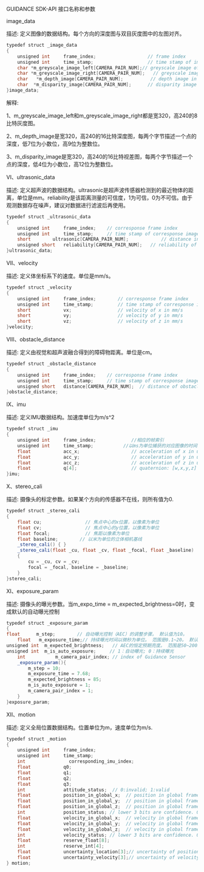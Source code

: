 GUIDANCE SDK-API 接口名称和参数

image\_data

描述: 定义图像的数据结构。每个方向的深度图与双目灰度图中的左图对齐。

```java
typedef struct _image_data
{
    unsigned int     frame_index;                   // frame index
    unsigned int     time_stamp;                    // time stamp of image captured in ms
    char *m_greyscale_image_left[CAMERA_PAIR_NUM];// greyscale image of left       camera
    char *m_greyscale_image_right[CAMERA_PAIR_NUM];   // greyscale image of right camera
    char   *m_depth_image[CAMERA_PAIR_NUM];          // depth image in *128 meters
    char  *m_disparity_image[CAMERA_PAIR_NUM];      // disparity image in *16 pixels
}image_data;
```

解释:

1、m\_greyscale\_image\_left和m\_greyscale\_image\_right都是宽320，高240的8比特灰度图。

2、m\_depth\_image是宽320，高240的16比特深度图，每两个字节描述一个点的深度，低7位为小数位，高9位为整数位。

3、m\_disparity\_image是宽320，高240的16比特视差图，每两个字节描述一个点的深度，低4位为小数位，高12位为整数位。

VI、ultrasonic\_data

描述:
定义超声波的数据结构。ultrasonic是超声波传感器检测到的最近物体的距离，单位是mm。reliability是该距离测量的可信度，1为可信，0为不可信。由于观测数据存在噪声，建议对数据进行滤波后再使用。

```java
typedef struct _ultrasonic_data
{
    unsigned int     frame_index;    // corresponse frame index
    unsigned int     time_stamp;     // time stamp of corresponse image captured in ms
    short        ultrasonic[CAMERA_PAIR_NUM];            // distance in mm. -1 means invalid measurement.
    unsigned short   reliability[CAMERA_PAIR_NUM];   // reliability of the distance data
}ultrasonic_data;
```

VII、velocity

描述: 定义体坐标系下的速度。单位是mm/s。

```java
typedef struct _velocity
{
    unsigned int     frame_index;        // corresponse frame index
    unsigned int     time_stamp;         // time stamp of corresponse image captured in ms
    short            vx;                 // velocity of x in mm/s
    short            vy;                 // velocity of y in mm/s
    short            vz;                 // velocity of z in mm/s
}velocity;
```

VIII、obstacle\_distance

描述: 定义由视觉和超声波融合得到的障碍物距离。单位是cm。

```java
typedef struct _obstacle_distance
{
    unsigned int     frame_index;    // corresponse frame index
    unsigned int     time_stamp;     // time stamp of corresponse image captured in ms
    unsigned short   distance[CAMERA_PAIR_NUM];  // distance of obstacle in cm
}obstacle_distance;
```

IX、imu

描述: 定义IMU数据结构。加速度单位为m/s\^2

```java
typedef struct _imu
{
    unsigned int     frame_index;             //相应的帧索引
    unsigned int     time_stamp;           //以ms为单位捕获的对应图像的时间戳
    float            acc_x;                   // acceleration of x in unit of m/s^2
    float            acc_y;                   // acceleration of y in unit of m/s^2
    float            acc_z;                   // acceleration of z in unit of m/s^2
    float            q[4];                    // quaternion: [w,x,y,z]
}imu;
```

X、stereo\_cali

描述: 摄像头的标定参数。如果某个方向的传感器不在线，则所有值为0.

```java
typedef struct _stereo_cali
{
    float cu;                // 焦点中心的x位置，以像素为单位
    float cv;                // 焦点中心的y位置，以像素为单位
    float focal;             // 焦距以像素为单位
    float baseline;        // 以米为单位的立体相机基线
    _stereo_cali() { }
    _stereo_cali(float _cu, float _cv, float _focal, float _baseline)
    {
        cu = _cu, cv = _cv;
        focal = _focal, baseline = _baseline;
    }
}stereo_cali;
```

XI、exposure\_param

描述: 摄像头的曝光参数。当m\_expo\_time =
m\_expected\_brightness=0时，变成默认的自动曝光控制

```java
typedef struct _exposure_param
{
float      m_step;        // 自动曝光控制（AEC）的调整步骤。 默认值为10。
    float   m_exposure_time;// 持续曝光时间以微秒为单位。 范围是0.1~20。 默认值为7.25。
unsigned int  m_expected_brightness;   // AEC的恒定预期亮度。 范围是50~200。 默认值为85。
unsigned int  m_is_auto_exposure;     // 1：自动曝光; 0：持续曝光
    int           m_camera_pair_index; // index of Guidance Sensor
    _exposure_param(){
        m_step = 10;
        m_exposure_time = 7.68;
        m_expected_brightness = 85;
        m_is_auto_exposure = 1;
        m_camera_pair_index = 1;
    }
}exposure_param;
```

XII、motion

描述: 定义全局位置数据结构。位置单位为m，速度单位为m/s.

```java
typedef struct _motion
{
    unsigned int     frame_index;
    unsigned int     time_stamp;
    int                corresponding_imu_index;
    float            q0;
    float            q1;
    float            q2;
    float            q3;
    int              attitude_status;  // 0:invalid; 1:valid
    float            position_in_global_x;  // position in global frame: x
    float            position_in_global_y;  // position in global frame: y
    float            position_in_global_z;  // position in global frame: z
    int              position_status; // lower 3 bits are confidence. 0:invalid; 1:valid
    float            velocity_in_global_x;  // velocity in global frame: x
    float            velocity_in_global_y;  // velocity in global frame: y
    float            velocity_in_global_z;  // velocity in global frame: z
    int              velocity_status; // lower 3 bits are confidence. 0:invalid; 1:valid
    float            reserve_float[8];
    int              reserve_int[4];
    float            uncertainty_location[3];// uncertainty of position
    float            uncertainty_velocity[3];// uncertainty of velocity
} motion;
```
